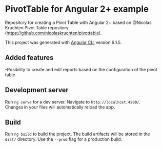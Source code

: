 # PivotTable for Angular 2+ example

Repository for creating a Pivot Table with Angular 2+ based on @Nicolas Kruchten Pivot Table repository (https://github.com/nicolaskruchten/pivottable).

This project was generated with [Angular CLI](https://github.com/angular/angular-cli) version 6.1.5.

## Added features

-Posibility to create and edit reports based on the configuration of the pivot table

## Development server

Run `ng serve` for a dev server. Navigate to `http://localhost:4200/`. Changes in your files will automatically reload the app.

## Build

Run `ng build` to build the project. The build artifacts will be stored in the `dist/` directory. Use the `--prod` flag for a production build.
